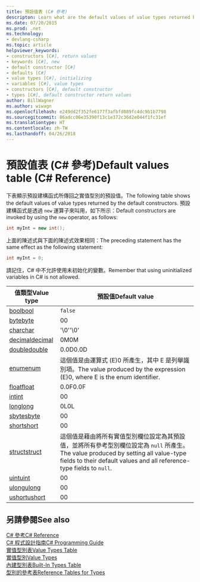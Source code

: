 ```yaml
---
title: 預設值表 (C# 參考)
descripton: Learn what are the default values of value types returned by the default constructors.
ms.date: 07/20/2015
ms.prod: .net
ms.technology:
- devlang-csharp
ms.topic: article
helpviewer_keywords:
- constructors [C#], return values
- keywords [C#], new
- default constructor [C#]
- defaults [C#]
- value types [C#], initializing
- variables [C#], value types
- constructors [C#], default constructor
- types [C#], default constructor return values
author: BillWagner
ms.author: wiwagn
ms.openlocfilehash: e249dd2f352fe6177f3afbfd089fc4dc9b1b7798
ms.sourcegitcommit: 86adcc06e35390f13c1e372c36d2e044f1fc31ef
ms.translationtype: HT
ms.contentlocale: zh-TW
ms.lasthandoff: 04/26/2018
---
```

# <a name="default-values-table-c-reference"></a><span data-ttu-id="e885e-102">預設值表 (C# 參考)</span><span class="sxs-lookup"><span data-stu-id="e885e-102">Default values table (C# Reference)</span></span>

<span data-ttu-id="e885e-103">下表顯示預設建構函式所傳回之實值型別的預設值。</span><span class="sxs-lookup"><span data-stu-id="e885e-103">The following table shows the default values of value types returned by the default constructors.</span></span> <span data-ttu-id="e885e-104">預設建構函式是透過 `new` 運算子來叫用，如下所示：</span><span class="sxs-lookup"><span data-stu-id="e885e-104">Default constructors are invoked by using the `new` operator, as follows:</span></span>

```csharp
int myInt = new int();
```

<span data-ttu-id="e885e-105">上面的陳述式與下面的陳述式效果相同：</span><span class="sxs-lookup"><span data-stu-id="e885e-105">The preceding statement has the same effect as the following statement:</span></span>

```csharp
int myInt = 0;
```

<span data-ttu-id="e885e-106">請記住，C# 中不允許使用未初始化的變數。</span><span class="sxs-lookup"><span data-stu-id="e885e-106">Remember that using uninitialized variables in C# is not allowed.</span></span>

|<span data-ttu-id="e885e-107">值類型</span><span class="sxs-lookup"><span data-stu-id="e885e-107">Value type</span></span>|<span data-ttu-id="e885e-108">預設值</span><span class="sxs-lookup"><span data-stu-id="e885e-108">Default value</span></span>|
|----------------|-------------------|
|[<span data-ttu-id="e885e-109">bool</span><span class="sxs-lookup"><span data-stu-id="e885e-109">bool</span></span>](bool.md)|`false`|
|[<span data-ttu-id="e885e-110">byte</span><span class="sxs-lookup"><span data-stu-id="e885e-110">byte</span></span>](byte.md)|<span data-ttu-id="e885e-111">0</span><span class="sxs-lookup"><span data-stu-id="e885e-111">0</span></span>|
|[<span data-ttu-id="e885e-112">char</span><span class="sxs-lookup"><span data-stu-id="e885e-112">char</span></span>](char.md)|<span data-ttu-id="e885e-113">'\0'</span><span class="sxs-lookup"><span data-stu-id="e885e-113">'\0'</span></span>|
|[<span data-ttu-id="e885e-114">decimal</span><span class="sxs-lookup"><span data-stu-id="e885e-114">decimal</span></span>](decimal.md)|<span data-ttu-id="e885e-115">0M</span><span class="sxs-lookup"><span data-stu-id="e885e-115">0M</span></span>|
|[<span data-ttu-id="e885e-116">double</span><span class="sxs-lookup"><span data-stu-id="e885e-116">double</span></span>](double.md)|<span data-ttu-id="e885e-117">0.0D</span><span class="sxs-lookup"><span data-stu-id="e885e-117">0.0D</span></span>|
|[<span data-ttu-id="e885e-118">enum</span><span class="sxs-lookup"><span data-stu-id="e885e-118">enum</span></span>](enum.md)|<span data-ttu-id="e885e-119">這個值是由運算式 (E)0 所產生，其中 E 是列舉識別項。</span><span class="sxs-lookup"><span data-stu-id="e885e-119">The value produced by the expression (E)0, where E is the enum identifier.</span></span>|
|[<span data-ttu-id="e885e-120">float</span><span class="sxs-lookup"><span data-stu-id="e885e-120">float</span></span>](float.md)|<span data-ttu-id="e885e-121">0.0F</span><span class="sxs-lookup"><span data-stu-id="e885e-121">0.0F</span></span>|
|[<span data-ttu-id="e885e-122">int</span><span class="sxs-lookup"><span data-stu-id="e885e-122">int</span></span>](int.md)|<span data-ttu-id="e885e-123">0</span><span class="sxs-lookup"><span data-stu-id="e885e-123">0</span></span>|
|[<span data-ttu-id="e885e-124">long</span><span class="sxs-lookup"><span data-stu-id="e885e-124">long</span></span>](long.md)|<span data-ttu-id="e885e-125">0L</span><span class="sxs-lookup"><span data-stu-id="e885e-125">0L</span></span>|
|[<span data-ttu-id="e885e-126">sbyte</span><span class="sxs-lookup"><span data-stu-id="e885e-126">sbyte</span></span>](sbyte.md)|<span data-ttu-id="e885e-127">0</span><span class="sxs-lookup"><span data-stu-id="e885e-127">0</span></span>|
|[<span data-ttu-id="e885e-128">short</span><span class="sxs-lookup"><span data-stu-id="e885e-128">short</span></span>](short.md)|<span data-ttu-id="e885e-129">0</span><span class="sxs-lookup"><span data-stu-id="e885e-129">0</span></span>|
|[<span data-ttu-id="e885e-130">struct</span><span class="sxs-lookup"><span data-stu-id="e885e-130">struct</span></span>](struct.md)|<span data-ttu-id="e885e-131">這個值是藉由將所有實值型別欄位設定為其預設值，並將所有參考型別欄位設定為 `null` 所產生。</span><span class="sxs-lookup"><span data-stu-id="e885e-131">The value produced by setting all value-type fields to their default values and all reference-type fields to `null`.</span></span>|
|[<span data-ttu-id="e885e-132">uint</span><span class="sxs-lookup"><span data-stu-id="e885e-132">uint</span></span>](uint.md)|<span data-ttu-id="e885e-133">0</span><span class="sxs-lookup"><span data-stu-id="e885e-133">0</span></span>|
|[<span data-ttu-id="e885e-134">ulong</span><span class="sxs-lookup"><span data-stu-id="e885e-134">ulong</span></span>](ulong.md)|<span data-ttu-id="e885e-135">0</span><span class="sxs-lookup"><span data-stu-id="e885e-135">0</span></span>|
|[<span data-ttu-id="e885e-136">ushort</span><span class="sxs-lookup"><span data-stu-id="e885e-136">ushort</span></span>](ushort.md)|<span data-ttu-id="e885e-137">0</span><span class="sxs-lookup"><span data-stu-id="e885e-137">0</span></span>|

## <a name="see-also"></a><span data-ttu-id="e885e-138">另請參閱</span><span class="sxs-lookup"><span data-stu-id="e885e-138">See also</span></span>
 [<span data-ttu-id="e885e-139">C# 參考</span><span class="sxs-lookup"><span data-stu-id="e885e-139">C# Reference</span></span>](../index.md)  
 [<span data-ttu-id="e885e-140">C# 程式設計指南</span><span class="sxs-lookup"><span data-stu-id="e885e-140">C# Programming Guide</span></span>](../../programming-guide/index.md)  
 [<span data-ttu-id="e885e-141">實值型別表</span><span class="sxs-lookup"><span data-stu-id="e885e-141">Value Types Table</span></span>](value-types-table.md)  
 [<span data-ttu-id="e885e-142">實值型別</span><span class="sxs-lookup"><span data-stu-id="e885e-142">Value Types</span></span>](value-types.md)  
 [<span data-ttu-id="e885e-143">內建型別表</span><span class="sxs-lookup"><span data-stu-id="e885e-143">Built-In Types Table</span></span>](built-in-types-table.md)  
 [<span data-ttu-id="e885e-144">型別的參考表</span><span class="sxs-lookup"><span data-stu-id="e885e-144">Reference Tables for Types</span></span>](reference-tables-for-types.md)
